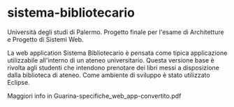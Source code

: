 # sistema-bibliotecario
Università degli studi di Palermo.
Progetto finale per l'esame di Architetture e Progetto di Sistemi Web. 

La web application Sistema Bibliotecario è pensata come tipica applicazione utilizzabile all'interno di un ateneo universitario. 
Questa versione base è rivolta agli studenti che intendono prenotare dei libri messi a disposizione dalla biblioteca di ateneo.
Come ambiente di sviluppo è stato utilizzato Eclipse.

Maggiori info in Guarina-specifiche_web_app-convertito.pdf
